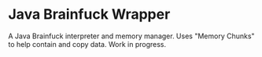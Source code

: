 # Java Brainfuck Wrapper

A Java Brainfuck interpreter and memory manager. Uses "Memory Chunks" to help contain and copy data. Work in progress.
